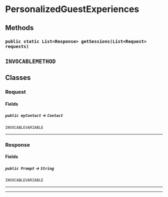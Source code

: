 # PersonalizedGuestExperiences
## Methods
### `public static List<Response> getSessions(List<Request> requests)`

`INVOCABLEMETHOD`
---
## Classes
### Request
#### Fields

##### `public myContact` → `Contact`

`INVOCABLEVARIABLE` 

---

### Response
#### Fields

##### `public Prompt` → `String`

`INVOCABLEVARIABLE` 

---

---
